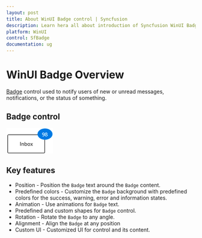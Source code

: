 ```yaml
---
layout: post
title: About WinUI Badge control | Syncfusion
description: Learn hera all about introduction of Syncfusion WinUI Badge control which is used to notify users of new or unread messages, notifications and more.
platform: WinUI
control: SfBadge
documentation: ug
---
```


# WinUI Badge Overview

[Badge](https://help.syncfusion.com/cr/winui/Syncfusion.UI.Xaml.Notifications.SfBadge.html) control used to notify users of new or unread messages, notifications, or the status of something. 

## Badge control

![Displaying the Badge control](Getting-Started_images/Overview.gif)

## Key features

* Position - Position the `Badge` text around the `Badge` content.
* Predefined colors - Customize the `Badge` background with predefined colors for the success, warning, error and information states.
* Animation - Use animations for `Badge` text.
* Predefined and custom shapes for `Badge` control.
* Rotation - Rotate the `Badge` to any angle.
* Alignment - Align the `Badge` at any position
* Custom UI - Customized UI for control and its content.


